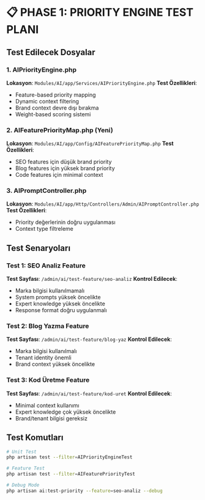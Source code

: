 # 📋 PHASE 1: PRIORITY ENGINE TEST PLANI

## Test Edilecek Dosyalar

### 1. AIPriorityEngine.php
**Lokasyon**: `Modules/AI/app/Services/AIPriorityEngine.php`
**Test Özellikleri**:
- Feature-based priority mapping
- Dynamic context filtering  
- Brand context devre dışı bırakma
- Weight-based scoring sistemi

### 2. AIFeaturePriorityMap.php (Yeni)
**Lokasyon**: `Modules/AI/app/Config/AIFeaturePriorityMap.php`
**Test Özellikleri**:
- SEO features için düşük brand priority
- Blog features için yüksek brand priority
- Code features için minimal context

### 3. AIPromptController.php
**Lokasyon**: `Modules/AI/app/Http/Controllers/Admin/AIPromptController.php`
**Test Özellikleri**:
- Priority değerlerinin doğru uygulanması
- Context type filtreleme

## Test Senaryoları

### Test 1: SEO Analiz Feature
**Test Sayfası**: `/admin/ai/test-feature/seo-analiz`
**Kontrol Edilecek**:
- Marka bilgisi kullanılmamalı
- System prompts yüksek öncelikte
- Expert knowledge yüksek öncelikte
- Response format doğru uygulanmalı

### Test 2: Blog Yazma Feature  
**Test Sayfası**: `/admin/ai/test-feature/blog-yaz`
**Kontrol Edilecek**:
- Marka bilgisi kullanılmalı
- Tenant identity önemli
- Brand context yüksek öncelikte

### Test 3: Kod Üretme Feature
**Test Sayfası**: `/admin/ai/test-feature/kod-uret`
**Kontrol Edilecek**:
- Minimal context kullanımı
- Expert knowledge çok yüksek öncelikte
- Brand/tenant bilgisi gereksiz

## Test Komutları

```bash
# Unit Test
php artisan test --filter=AIPriorityEngineTest

# Feature Test  
php artisan test --filter=AIFeaturePriorityTest

# Debug Mode
php artisan ai:test-priority --feature=seo-analiz --debug
```